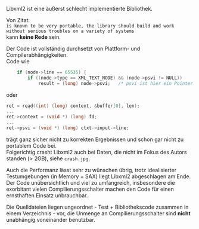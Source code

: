 Libxml2 ist eine äußerst schlecht implementierte Bibliothek.  

Von Zitat:  
`is known to be very portable, the library should build and work without serious troubles on a variety of systems`  
kann **keine Rede** sein.  

Der Code ist vollständig durchsetzt von Plattform- und Compilerabhängigkeiten.  
Code wie  
```C
	if (node->line == 65535) {
	    if ((node->type == XML_TEXT_NODE) && (node->psvi != NULL))
	        result = (long) node->psvi;   /* psvi ist hier ein Pointer */
```  
oder
```C
ret = read((int) (long) context, &buffer[0], len);
...
ret->context = (void *) (long) fd;
...
ret->psvi = (void *) (long) ctxt->input->line;
```
trägt ganz sicher nicht zu korrekten Ergebnissen und schon gar nicht zu portablem Code bei.  
Folgerichtig crasht Libxml2 auch bei Daten, die nicht im Fokus des Autors standen (> 2GB), siehe `crash.jpg`.  

Auch die Performanz lässt sehr zu wünschen übrig, trotz idealisierter Testumgebungen (in Memory + SAX) liegt Libxml2 abgeschlagen am Ende.  
Der Code unübersichtlich und viel zu umfangreich, insbesondere die exorbitant vielen Compilierungsschalter machen den Code für einen ernsthaften Einsatz unbrauchbar.  

Die Quelldateien liegen ungeordnet - Test + Bibliothekscode zusammen in einem Verzeichnis - vor, die Unmenge an Compilierungsschalter sind **nicht** unabhängig voneinander benutzbar.

